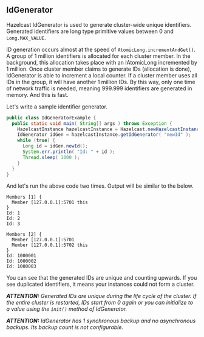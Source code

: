 

## IdGenerator

Hazelcast IdGenerator is used to generate cluster-wide unique identifiers. Generated identifiers are long type primitive values between 0 and `Long.MAX_VALUE`. 

ID generation occurs almost at the speed of `AtomicLong.incrementAndGet()`. A group of 1 million identifiers is allocated for each cluster member. In the background, this allocation takes place with an IAtomicLong incremented by 1 million. Once cluster member claims to generate IDs (allocation is done), IdGenerator is able to increment a local counter. If a cluster member uses all IDs in the group, it will have another 1 million IDs. By this way, only one time of network traffic is needed, meaning 999.999 identifiers are generated in memory. And this is fast.

Let's write a sample identifier generator.

```java
public class IdGeneratorExample {
  public static void main( String[] args ) throws Exception {
    HazelcastInstance hazelcastInstance = Hazelcast.newHazelcastInstance();
    IdGenerator idGen = hazelcastInstance.getIdGenerator( "newId" );
    while (true) {
      Long id = idGen.newId();
      System.err.println( "Id: " + id );
      Thread.sleep( 1000 );
    }
  }
}
```

And let's run the above code two times. Output will be similar to the below.

```plain
Members [1] {
  Member [127.0.0.1]:5701 this
}
Id: 1
Id: 2
Id: 3
```


```plain
Members [2] {
  Member [127.0.0.1]:5701
  Member [127.0.0.1]:5702 this
}
Id: 1000001
Id: 1000002
Id: 1000003
```

You can see that the generated IDs are unique and counting upwards. If you see duplicated identifiers, it means your instances could not form a cluster. 


***ATTENTION:*** *Generated IDs are unique during the life cycle of the cluster. If the entire cluster is restarted, IDs start from 0 again or you can initialize to a value using the `init()` method of IdGenerator.*

***ATTENTION:*** *IdGenerator has 1 synchronous backup and no asynchronous backups. Its backup count is not configurable.*


